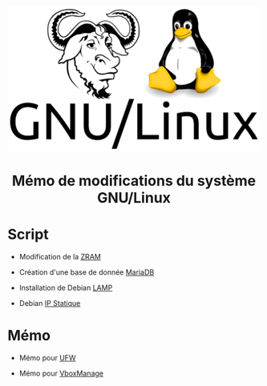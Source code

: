 <img src="./logo.png" />

<h1 align="center">Mémo de modifications du système GNU/Linux</h1>

# Script

- Modification de la [ZRAM](https://github.com/aaaaaaantoine/archlinux-conf/blob/main/zram.sh)

- Création d'une base de donnée [MariaDB](https://github.com/aaaaaaantoine/archlinux-conf/blob/main/mariadb.sh)

- Installation de Debian [LAMP](https://github.com/aaaaaaantoine/archlinux-conf/blob/main/debian-lamp.sh)

- Debian [IP Statique](https://github.com/aaaaaaantoine/archlinux-conf/blob/main/ip-static.md)

# Mémo

- Mémo pour [UFW](https://github.com/aaaaaaantoine/archlinux-conf/blob/main/UFW.md)

- Mémo pour [VboxManage](https://github.com/aaaaaaantoine/archlinux-conf/blob/main/VboxManage.md)
